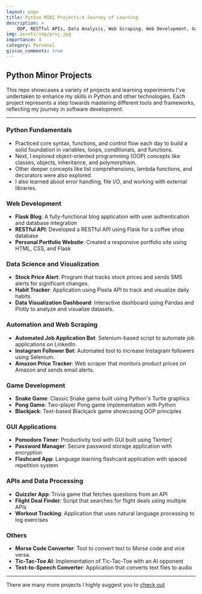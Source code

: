 ```yaml
---
layout: page
title: Python MINI Projects:A Journey of Learning
description: >
    OOP, RESTful APIs, Data Analysis, Web Scraping, Web Development, Game Development, Automation, GUI, Data Visualization, ML
img: assets/img/proj.jpg
importance: 4
category: Personal
giscus_comments: true
---
```


## Python Minor Projects

This repo showcases a variety of projects and learning experiments I've undertaken to enhance my skills in Python and
other technologies. Each project represents a step towards mastering different tools and frameworks, reflecting my
journey in software development.

---

### Python Fundamentals
- Practiced core syntax, functions, and control flow each day to build a solid foundation in variables, loops, conditionals, and functions.
- Next, I explored object-oriented programming (OOP) concepts like classes, objects, inheritance, and polymorphism.
- Other deeper concepts like list comprehensions, lambda functions, and decorators were also explored.
- I also learned about error handling, file I/O, and working with external libraries.

### Web Development
- **Flask Blog**: A fully-functional blog application with user authentication and database integration
- **RESTful API**: Developed a RESTful API using Flask for a coffee shop database
- **Personal Portfolio Website**: Created a responsive portfolio site using HTML, CSS, and Flask

### Data Science and Visualization
- **Stock Price Alert**: Program that tracks stock prices and sends SMS alerts for significant changes.
- **Habit Tracker**: Application using Pixela API to track and visualize daily habits.
- **Data Visualization Dashboard**: Interactive dashboard using Pandas and Plotly to analyze and visualize datasets.

### Automation and Web Scraping
- **Automated Job Application Bot**: Selenium-based script to automate job applications on LinkedIn.
- **Instagram Follower Bot**: Automated tool to increase Instagram followers using Selenium.
- **Amazon Price Tracker**: Web scraper that monitors product prices on Amazon and sends email alerts.

### Game Development
- **Snake Game**: Classic Snake game built using Python's Turtle graphics
- **Pong Game**: Two-player Pong game implementation with Python
- **Blackjack**: Text-based Blackjack game showcasing OOP principles

### GUI Applications
- **Pomodoro Timer**: Productivity tool with GUI built using Tkinter[
- **Password Manager**: Secure password storage application with encryption
- **Flashcard App**: Language learning flashcard application with spaced repetition system

### APIs and Data Processing
- **Quizzler App**: Trivia game that fetches questions from an API
- **Flight Deal Finder**: Script that searches for flight deals using multiple APIs
- **Workout Tracking**: Application that uses natural language processing to log exercises

### Others
- **Morse Code Converter**: Tool to convert text to Morse code and vice versa.
- **Tic-Tac-Toe AI**: Implementation of Tic-Tac-Toe with an AI opponent
- **Text-to-Speech Converter**: Application that converts text files to audio


---
There are many more projects I highly suggest you to [check out](https://github.com/Hit07/Minor-Project-Python)<br>

